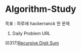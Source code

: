 # Algorithm-Study



목표 : 하루에 hackerranck 한 문제








1. Daily Problem URL

(0317)[Recursive Digit Sum](https://www.hackerrank.com/challenges/recursive-digit-sum/problem?isFullScreen=true)

